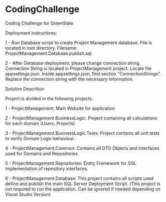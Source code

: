 # CodingChallenge
Coding Challenge for GreenSlate

Deployment instructions:

1 - Run Database script to create Project Management database.
    File is located in root directory. Filename: ProjectManagement.Database.publish.sql
    
2 - After Database deployment, please change connection string.
    Connection String is located in ProjectManagement project.
    Locate file appsettings.json.
    Inside appsettings.json, find section "ConnectionStrings". Replace the connection string with the necessary information.


Solution Descrition

Project is divided in the following projects:

1 - ProjectManagement: Main Website for application

2 - ProjectManagement.BusinessLogic: Project containing all calculations for each domain (Users, Projects)

3 - ProjectManagement.BusinessLogic.Tests: Project contains all unit tests to verify Domain Logic behaviour.

4 - ProjectManagement.Common: Contains all DTO Objects and Interfaces used for Domains and Repositories

5 - ProjectManagement.Repositories: Entity Framework for SQL implementation of repository interfaces.

6 - ProjectManagement.Database: This project contains all scripts used define and publish the main SQL Server Deployment Script. (This project is not required to run the application. Can be ignored if needed depending on Visual Studio Version)
